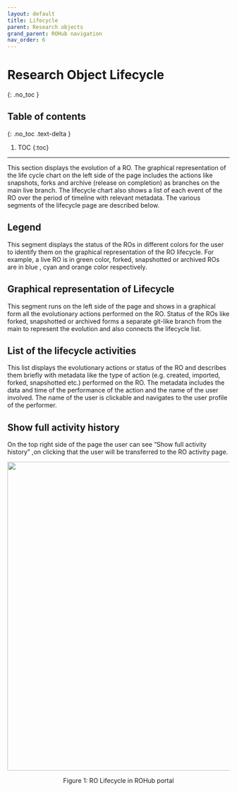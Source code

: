 ```yaml
---
layout: default
title: Lifecycle
parent: Research objects
grand_parent: ROHub navigation
nav_order: 6
---
```


# Research Object Lifecycle
{: .no_toc }
## Table of contents
{: .no_toc .text-delta }

1. TOC
{:toc}

---
This section displays the evolution of a RO. The graphical representation of the life cycle chart on the left side of the page includes the actions like snapshots, forks and archive (release on completion) as branches on the main live branch. The lifecycle chart also shows a list of each event of the RO over the period of timeline with relevant metadata. The various segments of the lifecycle page are described below.

## Legend
This segment displays the status of the ROs in different colors for the user to identify them on the graphical representation of the RO lifecycle. For example, a live RO is in green color, forked, snapshotted or archived ROs are in blue , cyan and orange color respectively.

## Graphical representation of Lifecycle
This segment runs on the left side of the page and shows in a graphical form all the evolutionary actions performed on the RO. Status of the ROs like forked, snapshotted or archived forms a separate git-like branch from the main to represent the evolution and also connects the lifecycle list.

## List of the lifecycle activities
This list displays the evolutionary actions or status of the RO and describes them briefly with metadata like the type of action (e.g. created, imported, forked, snapshotted etc.) performed on the RO. The metadata includes the data and time of the performance of the action and the name of the user involved. The name of the user is clickable and navigates to the user profile of the performer.

## Show full activity history
On the top right side of the page the user can see “Show full activity history” ,on clicking that the user will be transferred to the RO activity page.


<p align="center"> <img src="https://box.psnc.pl/f/48df95336a/?raw=1" width="700"> </p>
<div align="center"> Figure 1: RO Lifecycle in ROHub portal </div>
